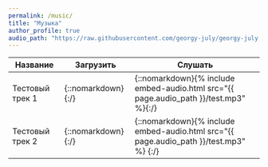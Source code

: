 ```yaml
---
permalink: /music/
title: "Музыка"
author_profile: true
audio_path: "https://raw.githubusercontent.com/georgy-july/georgy-july.github.io/master/assets/audio"
---
```


| Название        | Загрузить                                                    | Слушать                                                      |
| --------------- | ------------------------------------------------------------ | ------------------------------------------------------------ |
| Тестовый трек 1 | {::nomarkdown}<a href="{{ page.audio_path }}/test.mp3" target="_blank"><i class="fas fa-download"></i></a> {:/} | {::nomarkdown}{% include embed-audio.html src="{{ page.audio_path }}/test.mp3" %}{:/} |
| Тестовый трек 2 | {::nomarkdown}<a href="{{ page.audio_path }}/test.mp3" target="_blank"><i class="fas fa-download"></i></a>  {:/} | {::nomarkdown}{% include embed-audio.html src="{{ page.audio_path }}/test.mp3" %} {:/} |



